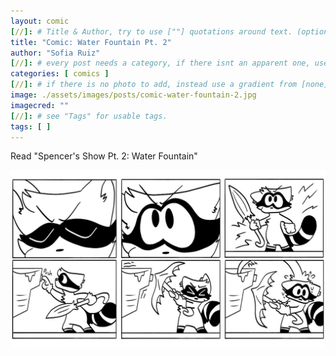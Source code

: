 ```yaml
---
layout: comic
[//]: # Title & Author, try to use [""] quotations around text. (optional, just formality).
title: "Comic: Water Fountain Pt. 2"
author: "Sofia Ruiz"
[//]: # every post needs a category, if there isnt an apparent one, use [misc].
categories: [ comics ]
[//]: # if there is no photo to add, instead use a gradient from [none] folder by picking a number from 1-10. (all gradients are .jpg)
image: ./assets/images/posts/comic-water-fountain-2.jpg
imagecred: ""
[//]: # see "Tags" for usable tags.
tags: [ ]
---
```

Read "Spencer's Show Pt. 2: Water Fountain"

![Spencer's Show Pt 1: Water Fountain](../assets/images/comics/comic-water-fountain-2.jpg)